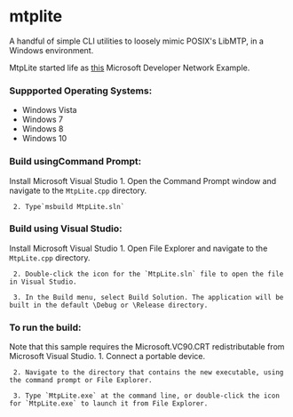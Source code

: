 # mtplite

A handful of simple CLI utilities to loosely mimic POSIX's LibMTP, in a Windows environment.

MtpLite started life as [this](https://code.msdn.microsoft.com/windowsdesktop/Portable-Devices-COM-API-fd4a5f7d/) Microsoft Developer Network Example.

### Suppported Operating Systems:
- Windows Vista
- Windows 7
- Windows 8
- Windows 10

### Build usingCommand Prompt:
Install Microsoft Visual Studio
     1. Open the Command Prompt window and navigate to the `MtpLite.cpp` directory.

     2. Type`msbuild MtpLite.sln`

### Build using Visual Studio:
Install Microsoft Visual Studio
     1. Open File Explorer and navigate to the `MtpLite.cpp` directory.

     2. Double-click the icon for the `MtpLite.sln` file to open the file in Visual Studio.

     3. In the Build menu, select Build Solution. The application will be built in the default \Debug or \Release directory.

### To run the build:
Note that this sample requires the Microsoft.VC90.CRT redistributable from Microsoft Visual Studio.
     1. Connect a portable device.

     2. Navigate to the directory that contains the new executable, using the command prompt or File Explorer.

     3. Type `MtpLite.exe` at the command line, or double-click the icon for `MtpLite.exe` to launch it from File Explorer.
